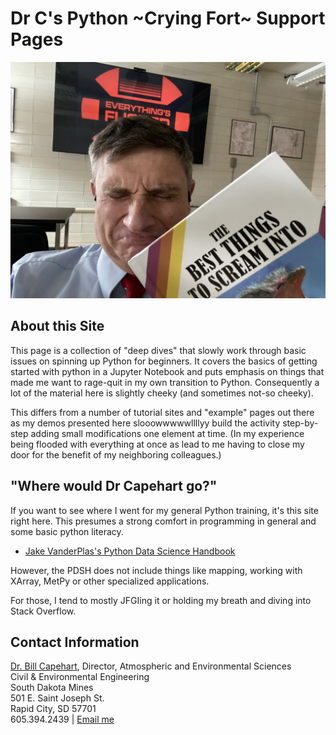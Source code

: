 # Dr C's Python ~Crying Fort~ Support Pages
![Dr C Is Having a Bad Day](images/rage_crying.jpeg)


## About this Site

This page is a collection of "deep dives" that slowly work through basic issues on spinning up Python for beginners.  It covers the basics of getting started with python in a Jupyter Notebook and puts emphasis on things that made me want to rage-quit in my own transition to Python.  Consequently a lot of the material here is slightly cheeky (and sometimes not-so cheeky).

This differs from a number of tutorial sites and "example" pages out there as my demos presented here slooowwwwwllllyy build the activity step-by-step adding small modifications one element at time.  (In my experience being flooded with everything at once as lead to me having to close my door for the benefit of my neighboring colleagues.)


## "Where would Dr Capehart go?"  

If you want to see where I went for my general Python training, it's this site right here.  This presumes a strong comfort in programming in general and some basic python literacy.

*  [Jake VanderPlas's Python Data Science Handbook](https://jakevdp.github.io/PythonDataScienceHandbook/)

However, the PDSH does not include things like mapping, working with XArray, MetPy or other specialized applications.

For those, I tend to mostly JFGIing it or holding my breath and diving into Stack Overflow.  

## Contact Information

[Dr. Bill Capehart](https://www.sdsmt.edu/Directories/Personnel/Profile/Capehart,-William/), Director, Atmospheric and Environmental Sciences<br>
Civil & Environmental Engineering<br>
South Dakota Mines<br>
501 E. Saint Joseph St.<br> Rapid City, SD 57701<br>
605.394.2439 | <a href="mailto:{{ site.email | encode_email }}" title="Contact me">Email me</a>
